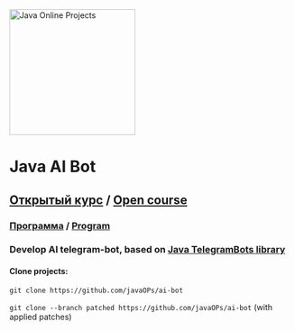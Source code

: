 <img src="https://javaops.ru/static/img/logo/javaops_30.png" width="223" alt="Java Online Projects"/>

# Java AI Bot

## [Открытый курс](https://javaops.ru/view/ai-bot) / [Open course](https://javaops.pro/view/ai-bot-en)

### [Программа](https://javaops.ru/view/ai-bot#program) / [Program](https://javaops.pro/view/ai-bot-en#program)
### Develop AI telegram-bot, based on <a href="https://github.com/rubenlagus/TelegramBots">Java TelegramBots library</a>

#### Clone projects:

`git clone https://github.com/javaOPs/ai-bot`

`git clone --branch patched https://github.com/javaOPs/ai-bot` (with applied patches)
